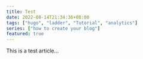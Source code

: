```yaml
---
title: Test
date: 2022-08-14T21:34:36+08:00
tags: ["hugo", "ladder", "Tutorial", "analytics"]
series: ["how to create your blog"]
featured: true
---
```

This is a test article...